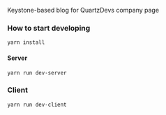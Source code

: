 Keystone-based blog for QuartzDevs company page

### How to start developing

`yarn install`

#### Server

`yarn run dev-server`

### Client

`yarn run dev-client`
